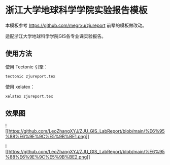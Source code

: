# 浙江大学地球科学学院实验报告模板

本模板参考 https://github.com/megrxu/zjureport 前辈的模板做改动。

适配浙江大学地球科学学院GIS各专业课实验报告。

## 使用方法

使用 Tectonic 引擎：
```bash
tectonic zjureport.tex
```

使用 xelatex：

```bash
xelatex zjureport.tex
```
## 效果图

![[https://github.com/LeoZhangXYJ/ZJU_GIS_LabReport/blob/main/%E6%95%88%E6%9E%9C%E5%9B%BE1.png]]

![[https://github.com/LeoZhangXYJ/ZJU_GIS_LabReport/blob/main/%E6%95%88%E6%9E%9C%E5%9B%BE2.png]]
